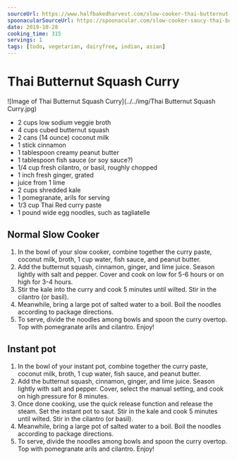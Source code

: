 ```yaml
---
sourceUrl: https://www.halfbakedharvest.com/slow-cooker-thai-butternut-squash-curry/
spoonacularSourceUrl: https://spoonacular.com/slow-cooker-saucy-thai-butternut-squash-curry-with-noodles-1036654
date: 2019-10-28
cooking_time: 315
servings: 1
tags: [todo, vegetarian, dairyfree, indian, asian]
---
```

# Thai Butternut Squash Curry

![Image of Thai Butternut Squash Curry](../../img/Thai Butternut Squash Curry.jpg)


- 2 cups low sodium veggie broth
- 4 cups cubed butternut squash
- 2 cans (14 ounce) coconut milk
- 1 stick cinnamon
- 1 tablespoon creamy peanut butter
- 1 tablespoon fish sauce (or soy sauce?)
- 1/4 cup fresh cilantro, or basil, roughly chopped
- 1 inch fresh ginger, grated
- juice from 1 lime
- 2 cups shredded kale
- 1 pomegranate, arils for serving
- 1/3 cup Thai Red curry paste
- 1 pound wide egg noodles, such as tagliatelle


## Normal Slow Cooker

1. In the bowl of your slow cooker, combine together the curry paste, coconut milk, broth, 1 cup water, fish sauce, and peanut butter.
2. Add the butternut squash, cinnamon, ginger, and lime juice. Season lightly with salt and pepper.  Cover and cook on low for 5-6 hours or on high for 3-4 hours.
3. Stir the kale into the curry and cook 5 minutes until wilted. Stir in the cilantro (or basil).
4. Meanwhile, bring a large pot of salted water to a boil. Boil the noodles according to package directions.
5. To serve, divide the noodles among bowls and spoon the curry overtop. Top with pomegranate arils and cilantro. Enjoy!

## Instant pot
1. In the bowl of your instant pot, combine together the curry paste, coconut milk, broth, 1 cup water, fish sauce, and peanut butter.
2. Add the butternut squash, cinnamon, ginger, and lime juice. Season lightly with salt and pepper. Cover, select the manual setting, and cook on high pressure for 8 minutes.
3. Once done cooking, use the quick release function and release the steam. Set the instant pot to saut. Stir in the kale and cook 5 minutes until wilted. Stir in the cilantro (or basil).
4. Meanwhile, bring a large pot of salted water to a boil. Boil the noodles according to package directions.
5. To serve, divide the noodles among bowls and spoon the curry overtop. Top with pomegranate arils and cilantro. Enjoy!
